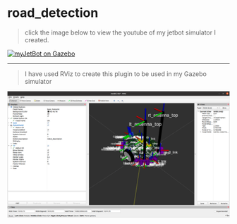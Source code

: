 # road_detection

> click the image below to view the youtube of my jetbot simulator I created.

[![myJetBot on Gazebo](https://i9.ytimg.com/vi/BkWa0NaW0dU/mq2.jpg?sqp=CMTD7_4F&rs=AOn4CLBVN9a0gneX91n9C7VaR0qYwWKeyQ)](https://youtu.be/BkWa0NaW0dU)


<hr>

> I have used RViz to create this plugin to be used in my Gazebo simulator

![myJetBot creation](./images/myJetBot.png)
